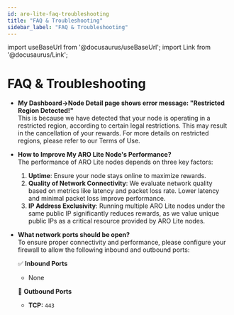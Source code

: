 ```yaml
---
id: aro-lite-faq-troubleshooting
title: "FAQ & Troubleshooting"
sidebar_label: "FAQ & Troubleshooting"
---
```

import useBaseUrl from '@docusaurus/useBaseUrl';
import Link from '@docusaurus/Link';

# FAQ & Troubleshooting

- **My Dashboard->Node Detail page shows error message: "Restricted Region Detected!"**  
  This is because we have detected that your node is operating in a restricted region, according to certain legal restrictions. This may result in the cancellation of your rewards. For more details on restricted regions, please refer to our <Link to="/appendix/terms-of-use">Terms of Use</Link>.

- **How to Improve My ARO Lite Node's Performance?**  
  The performance of ARO Lite nodes depends on three key factors:
	1. **Uptime**: Ensure your node stays online to maximize rewards.
	2. **Quality of Network Connectivity**: We evaluate network quality based on metrics like latency and packet loss rate. Lower latency and minimal packet loss improve performance.
	3. **IP Address Exclusivity**: Running multiple ARO Lite nodes under the same public IP significantly reduces rewards, as we value unique public IPs as a critical resource provided by ARO Lite nodes.

- **What network ports should be open?**  
  To ensure proper connectivity and performance, please configure your firewall to allow the following inbound and outbound ports:

  ✅ **Inbound Ports**
   - None

  🚀 **Outbound Ports**
   - **TCP:** `443`
